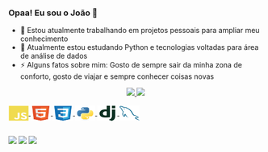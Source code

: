### Opaa! Eu sou o João 👋

- 🔭 Estou atualmente trabalhando em projetos pessoais para ampliar meu conhecimento
- 🌱 Atualmente estou estudando Python e tecnologias voltadas para área de análise de dados
- ⚡ Alguns fatos sobre mim: Gosto de sempre sair da minha zona de conforto, gosto de viajar e sempre conhecer coisas novas

<div align="center">
  <a href="https://github.com/Joaopsl82">
  <img height="180em" src="https://github-readme-stats.vercel.app/api?username=Joaopsl82&show_icons=true&theme=merko&include_all_commits=true&count_private=true"/>
  <img height="180em" src="https://github-readme-stats.vercel.app/api/top-langs/?username=Joaopsl82&layout=compact&langs_count=7&theme=merko"/>
</div>

<div style="display: inline_block"><br>
  <img align="center" alt="Joao-Js" height="30" width="40" src="https://raw.githubusercontent.com/devicons/devicon/master/icons/javascript/javascript-plain.svg">
  <img align="center" alt="Joao-HTML" height="30" width="40" src="https://raw.githubusercontent.com/devicons/devicon/master/icons/html5/html5-original.svg">
  <img align="center" alt="Joao-CSS" height="30" width="40" src="https://raw.githubusercontent.com/devicons/devicon/master/icons/css3/css3-original.svg">
  <img align="center" alt="Joao-Python" height="30" width="40" src="https://raw.githubusercontent.com/devicons/devicon/master/icons/python/python-original.svg">
  <img align="center" alt="Joao-Python" height="30" width="40" src="https://raw.githubusercontent.com/devicons/devicon/master/icons/django/django-plain.svg">
  <img align="center" alt="Joao-Python" height="30" width="40" src="https://raw.githubusercontent.com/devicons/devicon/master/icons/mysql/mysql-original.svg">     
</div>

##

<div> 
  <a href="https://instagram.com/joaopsl82" target="_blank"><img src="https://img.shields.io/badge/-Instagram-%23E4405F?style=for-the-badge&logo=instagram&logoColor=white" target="_blank"></a>
  <a href = "mailto:joaopsl82@gmail.com"><img src="https://img.shields.io/badge/-Gmail-%23333?style=for-the-badge&logo=gmail&logoColor=white" target="_blank"></a>
  <a href="https://www.linkedin.com/in/joaovsc18/" target="_blank"><img src="https://img.shields.io/badge/-LinkedIn-%230077B5?style=for-the-badge&logo=linkedin&logoColor=white" target="_blank"></a>  
</div>

##
